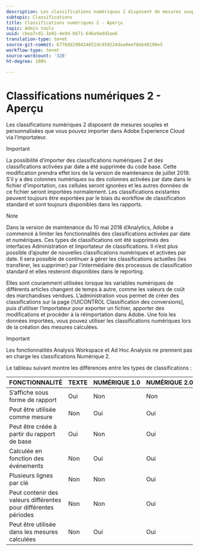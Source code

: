 ```yaml
---
description: Les classifications numériques 2 disposent de mesures souples et personnalisées que vous pouvez importer dans Adobe Experience Cloud via l’importateur.
subtopic: Classifications
title: Classifications numériques 2 - Aperçu
topic: Admin tools
uuid: cbea7cd1-3a92-4e9d-b671-646e9add1ee6
translation-type: tm+mt
source-git-commit: 6778dd290424651dc959224daa0eef8ebd8196e5
workflow-type: tm+mt
source-wordcount: '328'
ht-degree: 100%

---
```



# Classifications numériques 2 - Aperçu

Les classifications numériques 2 disposent de mesures souples et personnalisées que vous pouvez importer dans Adobe Experience Cloud via l’importateur.

>[!IMPORTANT]
>
>La possibilité d’importer des classifications numériques 2 et des classifications activées par date a été supprimée du code base. Cette modification prendra effet lors de la version de maintenance de juillet 2019. S’il y a des colonnes numériques ou des colonnes activées par date dans le fichier d’importation, ces cellules seront ignorées et les autres données de ce fichier seront importées normalement. Les classifications existantes peuvent toujours être exportées par le biais du workflow de classification standard et sont toujours disponibles dans les rapports.

>[!NOTE]
>
>Dans la version de maintenance du 10 mai 2018 d’Analytics, Adobe a commencé à limiter les fonctionnalités des classifications activées par date et numériques. Ces types de classifications ont été supprimés des interfaces Administration et Importateur de classifications. Il n’est plus possible d’ajouter de nouvelles classifications numériques et activées par date. Il sera possible de continuer à gérer les classifications actuelles (les transférer, les supprimer) par l’intermédiaire des processus de classification standard et elles resteront disponibles dans le reporting.

Elles sont couramment utilisées lorsque les variables numériques de différents articles changent de temps à autre, comme les valeurs de coût des marchandises vendues. L’administration vous permet de créer des classifications sur la page [!UICONTROL Classification des conversions], puis d’utiliser l’importateur pour exporter un fichier, apporter des modifications et procéder à la réimportation dans Adobe. Une fois les données importées, vous pouvez utiliser les classifications numériques lors de la création des mesures calculées.

>[!IMPORTANT]
>
>Les fonctionnalités Analysis Workspace et Ad Hoc Analysis ne prennent pas en charge les classifications Numérique 2.

Le tableau suivant montre les différences entre les types de classifications :

| FONCTIONNALITÉ | TEXTE | NUMÉRIQUE 1.0 | NUMÉRIQUE 2.0 |
|---|---|---|---|
| S’affiche sous forme de rapport | Oui | Non | Non |
| Peut être utilisée comme mesure | Non | Oui | Oui |
| Peut être créée à partir du rapport de base | Oui | Non | Oui |
| Calculée en fonction des événements | Non | Oui | Oui |
| Plusieurs lignes par clé | Non | Non | Oui |
| Peut contenir des valeurs différentes pour différentes périodes | Non | Non | Oui |
| Peut être utilisée dans les mesures calculées | Non | Oui | Oui |

